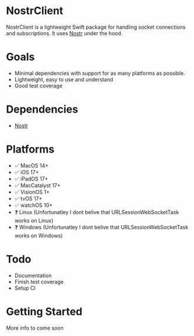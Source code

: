 # NostrClient
NostrClient is a lightweight Swift package for handling socket connections and subscriptions. It uses [Nostr](https://github.com/Galaxoid-Labs/Nostr.swift) under the hood.

# Goals
- Minimal dependencies with support for as many platforms as possible.
- Lightweight, easy to use and understand
- Good test coverage

# Dependencies
- [Nostr](https://github.com/Galaxoid-Labs/Nostr.swift)

# Platforms
- ✅ MacOS 14+
- ✅ iOS 17+
- ✅ iPadOS 17+
- ✅ MacCatalyst 17+
- ✅ VisionOS 1+
- ✅ tvOS 17+ 
- ✅ watchOS 10+
- ❓ Linux (Unfortunatley I dont belive that URLSessionWebSocketTask works on Linux)
- ❓ Windows (Unfortunatley I dont belive that URLSessionWebSocketTask works on Windows)

# Todo
- Documentation
- Finish test coverage
- Setup CI

# Getting Started
More info to come soon

